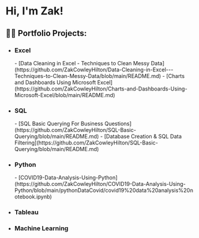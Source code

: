 <h1>Hi, I'm Zak! </h1>

<h2>👨‍💻 Portfolio Projects:</h2>

- <h3>Excel</h3>
  - [Data Cleaning in Excel - Techniques to Clean Messy Data](https://github.com/ZakCowleyHilton/Data-Cleaning-in-Excel---Techniques-to-Clean-Messy-Data/blob/main/README.md)
  - [Charts and Dashboards Using Microsoft Excel](https://github.com/ZakCowleyHilton/Charts-and-Dashboards-Using-Microsoft-Excel/blob/main/README.md)
- <h3>SQL</h3>
  - [SQL Basic Querying For Business Questions](https://github.com/ZakCowleyHilton/SQL-Basic-Querying/blob/main/README.md)
  - [Database Creation & SQL Data Filtering](https://github.com/ZakCowleyHilton/SQL-Basic-Querying/blob/main/README.md)
- <h3>Python</h3>
  - [COVID19-Data-Analysis-Using-Python](https://github.com/ZakCowleyHilton/COVID19-Data-Analysis-Using-Python/blob/main/pythonDataCovid/covid19%20data%20analysis%20notebook.ipynb)
  
  
- <h3>Tableau</h3>
  
- <h3>Machine Learning</h3>




<!--
**joshmadakor1/joshmadakor1** is a ✨ _special_ ✨ repository because its `README.md` (this file) appears on your GitHub profile.

Here are some ideas to get you started:

- 🔭 I’m currently working on ...
- 🌱 I’m currently learning ...
- 👯 I’m looking to collaborate on ...
- 🤔 I’m looking for help with ...
- 💬 Ask me about ...
- 📫 How to reach me: ...
- 😄 Pronouns: ...
- ⚡ Fun fact: ...
-->
